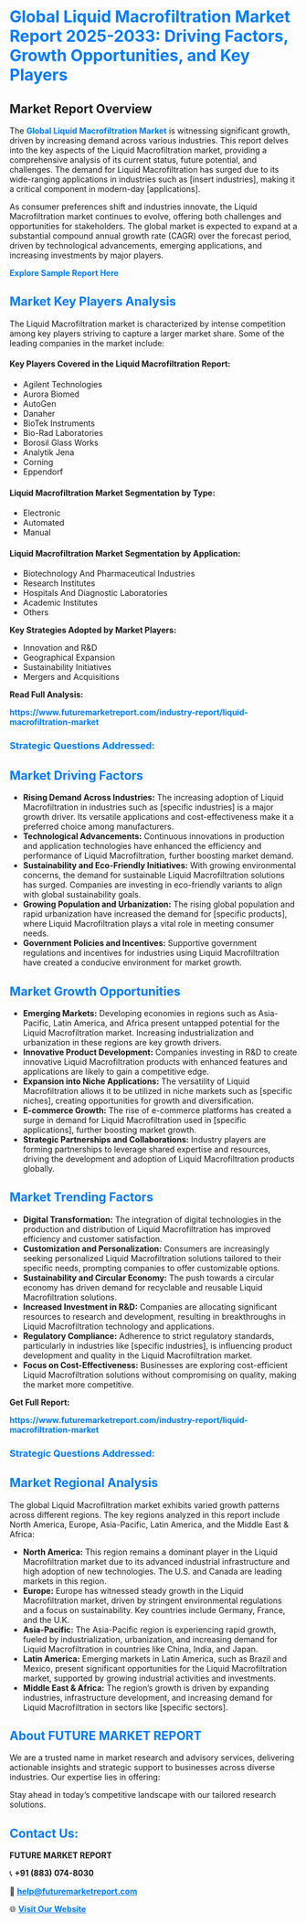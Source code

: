 <h1 style="color: #007BFF;">Global Liquid Macrofiltration Market Report 2025-2033: Driving Factors, Growth Opportunities, and Key Players</h1>

<section id="overview">
<h2>Market Report Overview</h2>
<p>The <a href="https://www.futuremarketreport.com/industry-report/liquid-macrofiltration-market" style="color: #007BFF; text-decoration: none;"><strong>Global Liquid Macrofiltration Market</strong></a> is witnessing significant growth, driven by increasing demand across various industries. This report delves into the key aspects of the Liquid Macrofiltration market, providing a comprehensive analysis of its current status, future potential, and challenges. The demand for Liquid Macrofiltration has surged due to its wide-ranging applications in industries such as [insert industries], making it a critical component in modern-day [applications].</p>
<p>As consumer preferences shift and industries innovate, the Liquid Macrofiltration market continues to evolve, offering both challenges and opportunities for stakeholders. The global market is expected to expand at a substantial compound annual growth rate (CAGR) over the forecast period, driven by technological advancements, emerging applications, and increasing investments by major players.</p>
</section>

<section id="overview">
<p><a href="https://www.futuremarketreport.com/request-sample/reportId=34803" style="color: #007BFF; text-decoration: none;"><strong>Explore Sample Report Here</strong></a></p>
</section>

<section id="key-players">
<h2 style="color: #007BFF;">Market Key Players Analysis</h2>
<p>The Liquid Macrofiltration market is characterized by intense competition among key players striving to capture a larger market share. Some of the leading companies in the market include:</p>
<h4>Key Players Covered in the Liquid Macrofiltration Report:</h4>
<ul><li>Agilent Technologies</li><li>Aurora Biomed</li><li>AutoGen</li><li>Danaher</li><li>BioTek Instruments</li><li>Bio-Rad Laboratories</li><li>Borosil Glass Works</li><li>Analytik Jena</li><li>Corning</li><li>Eppendorf</li></ul>
<h4>Liquid Macrofiltration Market Segmentation by Type:</h4>
<ul><li>Electronic</li><li>Automated</li><li>Manual</li></ul>

<h4>Liquid Macrofiltration Market Segmentation by Application:</h4>
<ul><li>Biotechnology And Pharmaceutical Industries</li><li>Research Institutes</li><li>Hospitals And Diagnostic Laboratories</li><li>Academic Institutes</li><li>Others</li></ul>
<p><strong>Key Strategies Adopted by Market Players:</strong></p>
<ul>
<li>Innovation and R&D</li>
<li>Geographical Expansion</li>
<li>Sustainability Initiatives</li>
<li>Mergers and Acquisitions</li>
</ul>
</section>

<section>
<p><strong>Read Full Analysis: </strong></p><a href="https://www.futuremarketreport.com/industry-report/liquid-macrofiltration-market" style="color: #007BFF; text-decoration: none;"><strong>https://www.futuremarketreport.com/industry-report/liquid-macrofiltration-market</strong></a>
<h3 style="color: #007BFF;">Strategic Questions Addressed:</h3>
</section>

<section id="driving-factors">
<h2 style="color: #007BFF;">Market Driving Factors</h2>
<ul>
<li><strong>Rising Demand Across Industries:</strong> The increasing adoption of Liquid Macrofiltration in industries such as [specific industries] is a major growth driver. Its versatile applications and cost-effectiveness make it a preferred choice among manufacturers.</li>
<li><strong>Technological Advancements:</strong> Continuous innovations in production and application technologies have enhanced the efficiency and performance of Liquid Macrofiltration, further boosting market demand.</li>
<li><strong>Sustainability and Eco-Friendly Initiatives:</strong> With growing environmental concerns, the demand for sustainable Liquid Macrofiltration solutions has surged. Companies are investing in eco-friendly variants to align with global sustainability goals.</li>
<li><strong>Growing Population and Urbanization:</strong> The rising global population and rapid urbanization have increased the demand for [specific products], where Liquid Macrofiltration plays a vital role in meeting consumer needs.</li>
<li><strong>Government Policies and Incentives:</strong> Supportive government regulations and incentives for industries using Liquid Macrofiltration have created a conducive environment for market growth.</li>
</ul>
</section>

<section id="growth-opportunities">
<h2 style="color: #007BFF;">Market Growth Opportunities</h2>
<ul>
<li><strong>Emerging Markets:</strong> Developing economies in regions such as Asia-Pacific, Latin America, and Africa present untapped potential for the Liquid Macrofiltration market. Increasing industrialization and urbanization in these regions are key growth drivers.</li>
<li><strong>Innovative Product Development:</strong> Companies investing in R&D to create innovative Liquid Macrofiltration products with enhanced features and applications are likely to gain a competitive edge.</li>
<li><strong>Expansion into Niche Applications:</strong> The versatility of Liquid Macrofiltration allows it to be utilized in niche markets such as [specific niches], creating opportunities for growth and diversification.</li>
<li><strong>E-commerce Growth:</strong> The rise of e-commerce platforms has created a surge in demand for Liquid Macrofiltration used in [specific applications], further boosting market growth.</li>
<li><strong>Strategic Partnerships and Collaborations:</strong> Industry players are forming partnerships to leverage shared expertise and resources, driving the development and adoption of Liquid Macrofiltration products globally.</li>
</ul>
</section>

<section id="trending-factors">
<h2 style="color: #007BFF;">Market Trending Factors</h2>
<ul>
<li><strong>Digital Transformation:</strong> The integration of digital technologies in the production and distribution of Liquid Macrofiltration has improved efficiency and customer satisfaction.</li>
<li><strong>Customization and Personalization:</strong> Consumers are increasingly seeking personalized Liquid Macrofiltration solutions tailored to their specific needs, prompting companies to offer customizable options.</li>
<li><strong>Sustainability and Circular Economy:</strong> The push towards a circular economy has driven demand for recyclable and reusable Liquid Macrofiltration solutions.</li>
<li><strong>Increased Investment in R&D:</strong> Companies are allocating significant resources to research and development, resulting in breakthroughs in Liquid Macrofiltration technology and applications.</li>
<li><strong>Regulatory Compliance:</strong> Adherence to strict regulatory standards, particularly in industries like [specific industries], is influencing product development and quality in the Liquid Macrofiltration market.</li>
<li><strong>Focus on Cost-Effectiveness:</strong> Businesses are exploring cost-efficient Liquid Macrofiltration solutions without compromising on quality, making the market more competitive.</li>
</ul>
</section>

<section>
<p><strong>Get Full Report: </strong></p><a href="https://www.futuremarketreport.com/industry-report/liquid-macrofiltration-market" style="color: #007BFF; text-decoration: none;"><strong>https://www.futuremarketreport.com/industry-report/liquid-macrofiltration-market</strong></a>
<h3 style="color: #007BFF;">Strategic Questions Addressed:</h3>
</section>


<section id="regional-analysis">
<h2 style="color: #007BFF;">Market Regional Analysis</h2>
<p>The global Liquid Macrofiltration market exhibits varied growth patterns across different regions. The key regions analyzed in this report include North America, Europe, Asia-Pacific, Latin America, and the Middle East & Africa:</p>
<ul>
<li><strong>North America:</strong> This region remains a dominant player in the Liquid Macrofiltration market due to its advanced industrial infrastructure and high adoption of new technologies. The U.S. and Canada are leading markets in this region.</li>
<li><strong>Europe:</strong> Europe has witnessed steady growth in the Liquid Macrofiltration market, driven by stringent environmental regulations and a focus on sustainability. Key countries include Germany, France, and the U.K.</li>
<li><strong>Asia-Pacific:</strong> The Asia-Pacific region is experiencing rapid growth, fueled by industrialization, urbanization, and increasing demand for Liquid Macrofiltration in countries like China, India, and Japan.</li>
<li><strong>Latin America:</strong> Emerging markets in Latin America, such as Brazil and Mexico, present significant opportunities for the Liquid Macrofiltration market, supported by growing industrial activities and investments.</li>
<li><strong>Middle East & Africa:</strong> The region’s growth is driven by expanding industries, infrastructure development, and increasing demand for Liquid Macrofiltration in sectors like [specific sectors].</li>
</ul>
</section>

<footer>
<h2 style="color: #007BFF;">About FUTURE MARKET REPORT</h2>
<p>We are a trusted name in market research and advisory services, delivering actionable insights and strategic support to businesses across diverse industries. Our expertise lies in offering:</p>

<p>Stay ahead in today’s competitive landscape with our tailored research solutions.</p>

<h2 style="color: #007BFF;">Contact Us:</h2>
<p><strong>FUTURE MARKET REPORT</strong></p>
<p>📞 <strong>+91 (883) 074-8030</strong></p>
<p>📧 <strong><a href="mailto:help@futuremarketreport.com" style="color: #007BFF;">help@futuremarketreport.com</a></strong></p>
<p>🌐 <strong><a href="https://www.futuremarketreport.com/" style="color: #007BFF;">Visit Our Website</a></strong></p>
</footer>